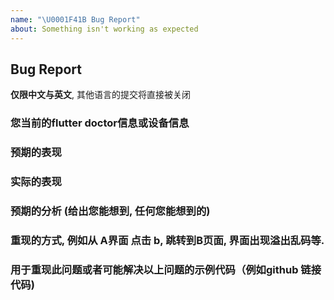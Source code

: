 ```yaml
---
name: "\U0001F41B Bug Report"
about: Something isn't working as expected
---
```


## Bug Report

**仅限中文与英文**, 其他语言的提交将直接被关闭

### 您当前的flutter doctor信息或设备信息

### 预期的表现

### 实际的表现

### 预期的分析 (给出您能想到, 任何您能想到的)

### 重现的方式, 例如从 A界面 点击 b, 跳转到B页面, 界面出现溢出乱码等.

### 用于重现此问题或者可能解决以上问题的示例代码（例如github 链接代码)
